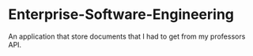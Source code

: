 # Enterprise-Software-Engineering

An application that store documents that I had to get from my professors API. 
